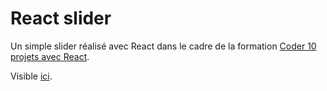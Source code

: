 # React slider

Un simple slider réalisé avec React dans le cadre de la formation [Coder 10 projets avec React](https://www.udemy.com/course/coder-10-projets-avec-react/).

Visible [ici](https://fabiandeneuville.github.io/react-slider).